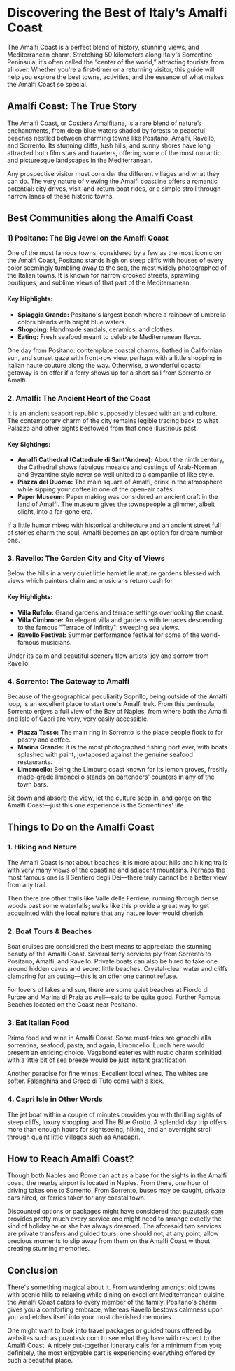 # Discovering the Best of Italy’s Amalfi Coast

The Amalfi Coast is a perfect blend of history, stunning views, and Mediterranean charm. Stretching 50 kilometers along Italy's Sorrentine Peninsula, it’s often called the “center of the world,” attracting tourists from all over. Whether you're a first-timer or a returning visitor, this guide will help you explore the best towns, activities, and the essence of what makes the Amalfi Coast so special.

## Amalfi Coast: The True Story

The Amalfi Coast, or Costiera Amalfitana, is a rare blend of nature’s enchantments, from deep blue waters shaded by forests to peaceful beaches nestled between charming towns like Positano, Amalfi, Ravello, and Sorrento. Its stunning cliffs, lush hills, and sunny shores have long attracted both film stars and travelers, offering some of the most romantic and picturesque landscapes in the Mediterranean.

Any prospective visitor must consider the different villages and what they can do. The very nature of viewing the Amalfi coastline offers a romantic potential: city drives, visit-and-return boat rides, or a simple stroll through narrow lanes of these historic towns.

## Best Communities along the Amalfi Coast

### 1) Positano: The Big Jewel on the Amalfi Coast

One of the most famous towns, considered by a few as the most iconic on the Amalfi Coast, Positano stands high on steep cliffs with houses of every color seemingly tumbling away to the sea, the most widely photographed of the Italian towns. It is known for narrow crooked streets, sprawling boutiques, and sublime views of that part of the Mediterranean.

#### Key Highlights:
- **Spiaggia Grande:** Positano's largest beach where a rainbow of umbrella colors blends with bright blue waters.
- **Shopping:** Handmade sandals, ceramics, and clothes.
- **Eating:** Fresh seafood meant to celebrate Mediterranean flavor.

One day from Positano: contemplate coastal charms, bathed in Californian sun, and sunset gaze with front-row view, perhaps with a little shopping in Italian haute couture along the way. Otherwise, a wonderful coastal getaway is on offer if a ferry shows up for a short sail from Sorrento or Amalfi.

### 2. Amalfi: The Ancient Heart of the Coast

It is an ancient seaport republic supposedly blessed with art and culture. The contemporary charm of the city remains legible tracing back to what Palazzo and other sights bestowed from that once illustrious past.

#### Key Sightings:
- **Amalfi Cathedral (Cattedrale di Sant'Andrea):** About the ninth century, the Cathedral shows fabulous mosaics and castings of Arab-Norman and Byzantine style never so well united to a campanile of like style.
- **Piazza del Duomo:** The main square of Amalfi, drink in the atmosphere while sipping your coffee in one of the open-air cafés.
- **Paper Museum:** Paper making was considered an ancient craft in the land of Amalfi. The museum gives the townspeople a glimmer, albeit slight, into a far-gone era.

If a little humor mixed with historical architecture and an ancient street full of stories charm the soul, Amalfi becomes an apt option for dream number one.

### 3. Ravello: The Garden City and City of Views

Below the hills in a very quiet little hamlet lie mature gardens blessed with views which painters claim and musicians return cash for.

#### Key Highlights:
- **Villa Rufolo:** Grand gardens and terrace settings overlooking the coast.
- **Villa Cimbrone:** An elegant villa and gardens with terraces descending to the famous "Terrace of Infinity": sweeping sea views.
- **Ravello Festival:** Summer performance festival for some of the world-famous musicians.

Under its calm and beautiful scenery flow artists' joy and sorrow from Ravello.

### 4. Sorrento: The Gateway to Amalfi

Because of the geographical peculiarity Soprillo, being outside of the Amalfi loop, is an excellent place to start one's Amalfi trek. From this peninsula, Sorrento enjoys a full view of the Bay of Naples, from where both the Amalfi and Isle of Capri are very, very easily accessible.

- **Piazza Tasso:** The main ring in Sorrento is the place people flock to for pastry and coffee.
- **Marina Grande:** It is the most photographed fishing port ever, with boats splashed with paint, juxtaposed against the genuine seafood restaurants.
- **Limoncello:** Being the Limburg coast known for its lemon groves, freshly made-grade limoncello stands on bartenders' counters in any of the town bars.

Sit down and absorb the view, let the culture seep in, and gorge on the Amalfi Coast—just this one experience is the Sorrentines' life.

## Things to Do on the Amalfi Coast

### 1. Hiking and Nature

The Amalfi Coast is not about beaches; it is more about hills and hiking trails with very many views of the coastline and adjacent mountains. Perhaps the most famous one is Il Sentiero degli Dei—there truly cannot be a better view from any trail.

Then there are other trails like Valle delle Ferriere, running through dense woods past some waterfalls; walks like this provide a great way to get acquainted with the local nature that any nature lover would cherish.

### 2. Boat Tours & Beaches

Boat cruises are considered the best means to appreciate the stunning beauty of the Amalfi Coast. Several ferry services ply from Sorrento to Positano, Amalfi, and Ravello. Private boats can also be hired to take one around hidden caves and secret little beaches. Crystal-clear water and cliffs clamoring for an outing—this is an offer one cannot refuse.

For lovers of lakes and sun, there are some quiet beaches at Fiordo di Furore and Marina di Praia as well—said to be quite good. Further Famous Beaches located on the Coast near Positano.

### 3. Eat Italian Food

Primo food and wine in Amalfi Coast. Some must-tries are gnocchi alla sorrentina, seafood, pasta, and again, Limoncello. Lunch here would present an enticing choice. Vagabond eateries with rustic charm sprinkled with a little bit of sea breeze would be just instant gratification.

Another paradise for fine wines: Excellent local wines. The whites are softer. Falanghina and Greco di Tufo come with a kick.

### 4. Capri Isle in Other Words

The jet boat within a couple of minutes provides you with thrilling sights of steep cliffs, luxury shopping, and The Blue Grotto. A splendid day trip offers more than enough hours for sightseeing, hiking, and an overnight stroll through quaint little villages such as Anacapri.

## How to Reach Amalfi Coast?

Though both Naples and Rome can act as a base for the sights in the Amalfi coast, the nearby airport is located in Naples. From there, one hour of driving takes one to Sorrento. From Sorrento, buses may be caught, private cars hired, or ferries taken for any coastal town.

Discounted options or packages might have considered that [puzutask com](http://puzutask.com) provides pretty much every service one might need to arrange exactly the kind of holiday he or she has always dreamed. The aforesaid two services are private transfers and guided tours; one should not, at any point, allow precious moments to slip away from them on the Amalfi Coast without creating stunning memories.

## Conclusion

There's something magical about it. From wandering amongst old towns with scenic hills to relaxing while dining on excellent Mediterranean cuisine, the Amalfi Coast caters to every member of the family. Positano's charm gives you a comforting embrace, whereas Ravello bestows calmness upon you and etches itself into your most cherished memories.

One might want to look into travel packages or guided tours offered by websites such as puzutask com to see what they have with respect to the Amalfi Coast. A nicely put-together itinerary calls for a minimum from you; definitely, the most enjoyable part is experiencing everything offered by such a beautiful place.
